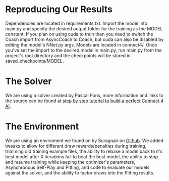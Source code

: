 # Reproducing Our Results
Dependencies are located in requirements.txt.
Import the model into main.py and specify the desired output folder for the training as the
MODEL constant. If you plan on using cuda to train then you need to switch the Coach import from AsyncCoach to Coach,
but cuda can also be disabled by editing the model's NNet.py args. 
Models are located in connect4/.
Once you've set the import to the desired model in main.py, run main.py from the project's root directory 
and the checkpoints will be stored in saved_checkpoints/MODEL.

# The Solver
We are using a solver created by Pascal Pons, more information and links to the source
can be found at [step by step tutorial to build a perfect Connect 4 AI](http://blog.gamesolver.org).

# The Environment
We are using an enviroment we found on by Suragnair on [Github](https://github.com/suragnair/alpha-zero-general).
We added tweaks to allow for different draw rewards/penalties during training, trimming old training example files, the
ability to rebase a model back to it's best model after X iterations fail to beat the best model, the ability to
stop and resume training while keeping the optimizer's parameters, Asynchronous Self-Play and Pitting, and
code to evaluate our models against the solver, and the ability to factor draws into the Pitting results.
